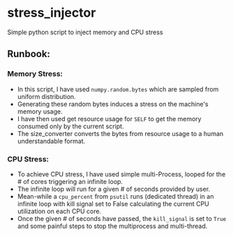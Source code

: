 # stress_injector
Simple python script to inject memory and CPU stress

## Runbook:

### Memory Stress:
* In this script, I have used `numpy.random.bytes` which are sampled from uniform distribution.
* Generating these random bytes induces a stress on the machine's memory usage.
* I have then used get resource usage for `SELF` to get the memory consumed only by the current script.
* The size_converter converts the bytes from resource usage to a human understandable format.

### CPU Stress:
* To achieve CPU stress, I have used simple multi-Process, looped for the # of cores triggering an infinite loop.
* The infinite loop will run for a given # of seconds provided by user.
* Mean-while a `cpu_percent` from `psutil` runs (dedicated thread) in an infinite loop with kill signal set to False calculating the current CPU utilization on each CPU core.
* Once the given # of seconds have passed, the `kill_signal` is set to `True` and some painful steps to stop the multiprocess and multi-thread.